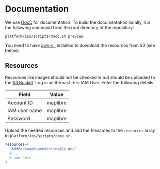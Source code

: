 # Documentation

We use [DocC](https://www.swift.org/documentation/docc) for documentation. To build the documentation locally, run the following command from the root directory of the repository:

```
platform/ios/scripts/docc.sh preview
```

You need to have [aws-cli](https://github.com/aws/aws-cli) installed to download the resources from S3 (see below).

## Resources

Resources like images should not be checked in but should be uploaded to the [S3 Bucket](https://eu-central-1.console.aws.amazon.com/s3/buckets/maplibre-native?region=eu-central-1&bucketType=general&prefix=ios-documentation-resources/&showversions=false). Log in as the `maplibre` IAM User. Enter the following details:

| Field          | Value    |
|----------------|----------|
| Account ID     | maplibre |
| IAM user name  | maplibre |
| Password       | maplibre |

Upload the needed resources and add the filenames to the `resources` array in `platform/ios/scripts/docc.sh`.

```bash
resources=(
  "AddPackageDependencies@2x.png"
  # ...
  # add here
)
```
